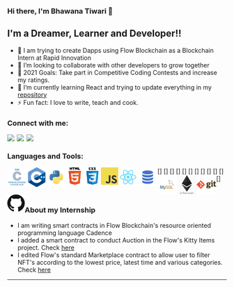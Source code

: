 ### Hi there, I'm Bhawana Tiwari 👋

## I'm a Dreamer, Learner and Developer!!

- 🔭 I am trying to create Dapps using Flow Blockchain as a Blockchain Intern at Rapid Innovation
- 👯 I’m looking to collaborate with other developers to grow together
- 🥅 2021 Goals: Take part in Competitive Coding Contests and increase my ratings.
- 🌱 I’m currently learning React and trying to update everything in my [repository](https://github.com/Bhawana15/learning-React)
- ⚡ Fun fact: I love to write, teach and cook.

### Connect with me:

[<img align="left" width="22px" src="https://cdn.jsdelivr.net/npm/simple-icons@v3/icons/linkedin.svg" />](https://www.linkedin.com/in/bhawanatiwari/)
[<img align="left" width="22px" src="https://cdn.jsdelivr.net/npm/simple-icons@v3/icons/instagram.svg" />](https://www.instagram.com/_bhawanatiwari_/)
[<img align="left" width="22px" src="https://cdn.jsdelivr.net/npm/simple-icons@v3/icons/facebook.svg" />](https://www.facebook.com/bhawana.tiwari.5621149)


<br />

### Languages and Tools:

[<img align="left" alt="C" width="45px" src="https://raw.githubusercontent.com/github/explore/80688e429a7d4ef2fca1e82350fe8e3517d3494d/topics/c/c.png" />]
[<img align="left" alt="Cpp" width="45px" src="https://raw.githubusercontent.com/github/explore/80688e429a7d4ef2fca1e82350fe8e3517d3494d/topics/cpp/cpp.png" />]
[<img align="left" alt="Python" width="45px" src="https://raw.githubusercontent.com/github/explore/80688e429a7d4ef2fca1e82350fe8e3517d3494d/topics/python/python.png" />]
[<img align="left" alt="HTML5" width="40px" src="https://raw.githubusercontent.com/github/explore/80688e429a7d4ef2fca1e82350fe8e3517d3494d/topics/html/html.png" />]
[<img align="left" alt="CSS3" width="40px" src="https://raw.githubusercontent.com/github/explore/80688e429a7d4ef2fca1e82350fe8e3517d3494d/topics/css/css.png" />]
[<img align="left" alt="JavaScript" width="40px" src="https://raw.githubusercontent.com/github/explore/80688e429a7d4ef2fca1e82350fe8e3517d3494d/topics/javascript/javascript.png" />]
[<img align="left" alt="React" width="45px" src="https://raw.githubusercontent.com/github/explore/80688e429a7d4ef2fca1e82350fe8e3517d3494d/topics/react/react.png" />]
[<img align="left" alt="SQL" width="45px" src="https://raw.githubusercontent.com/github/explore/80688e429a7d4ef2fca1e82350fe8e3517d3494d/topics/sql/sql.png" />]
[<img align="left" alt="MySQL" width="45px" src="https://raw.githubusercontent.com/github/explore/80688e429a7d4ef2fca1e82350fe8e3517d3494d/topics/mysql/mysql.png" />]
[<img align="left" alt="Ethereum" width="45px" src="https://raw.githubusercontent.com/github/explore/78df643247d429f6cc873026c0622819ad797942/topics/ethereum/ethereum.png" />]
[<img align="left" alt="Git" width="45px" src="https://raw.githubusercontent.com/github/explore/80688e429a7d4ef2fca1e82350fe8e3517d3494d/topics/git/git.png" />]
[<img align="left" alt="GitHub" width="40px" src="https://raw.githubusercontent.com/github/explore/78df643247d429f6cc873026c0622819ad797942/topics/github/github.png" />]

<br />

### About my Internship
- I am writing smart contracts in Flow Blockchain's resource oriented programming language Cadence
- I added a smart contract to conduct Auction in the Flow's Kitty Items project. Check [here](https://github.com/Bhawana15/Kitty-Auction-House)
- I edited Flow's standard Marketplace contract to allow user to filter NFT's according to the lowest price, latest time and various categories. Check [here](https://github.com/Bhawana15/kitty-items)

---
